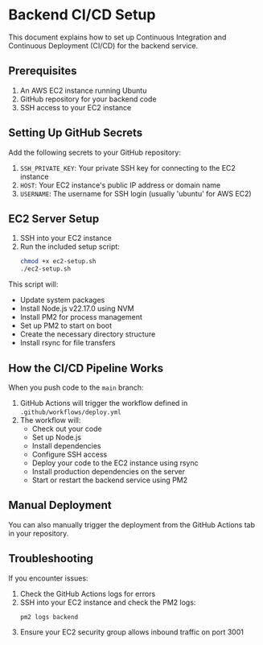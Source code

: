 # Backend CI/CD Setup

This document explains how to set up Continuous Integration and Continuous Deployment (CI/CD) for the backend service.

## Prerequisites

1. An AWS EC2 instance running Ubuntu
2. GitHub repository for your backend code
3. SSH access to your EC2 instance

## Setting Up GitHub Secrets

Add the following secrets to your GitHub repository:

1. `SSH_PRIVATE_KEY`: Your private SSH key for connecting to the EC2 instance
2. `HOST`: Your EC2 instance's public IP address or domain name
3. `USERNAME`: The username for SSH login (usually 'ubuntu' for AWS EC2)

## EC2 Server Setup

1. SSH into your EC2 instance
2. Run the included setup script:
   ```bash
   chmod +x ec2-setup.sh
   ./ec2-setup.sh
   ```

This script will:
- Update system packages
- Install Node.js v22.17.0 using NVM
- Install PM2 for process management
- Set up PM2 to start on boot
- Create the necessary directory structure
- Install rsync for file transfers

## How the CI/CD Pipeline Works

When you push code to the `main` branch:

1. GitHub Actions will trigger the workflow defined in `.github/workflows/deploy.yml`
2. The workflow will:
   - Check out your code
   - Set up Node.js
   - Install dependencies
   - Configure SSH access
   - Deploy your code to the EC2 instance using rsync
   - Install production dependencies on the server
   - Start or restart the backend service using PM2

## Manual Deployment

You can also manually trigger the deployment from the GitHub Actions tab in your repository.

## Troubleshooting

If you encounter issues:

1. Check the GitHub Actions logs for errors
2. SSH into your EC2 instance and check the PM2 logs:
   ```bash
   pm2 logs backend
   ```
3. Ensure your EC2 security group allows inbound traffic on port 3001 